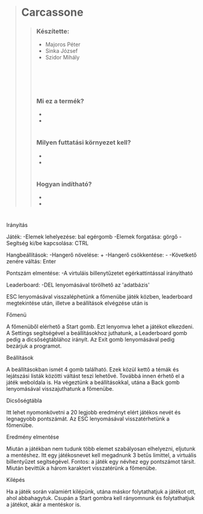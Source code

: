 ># Carcassone
>>### Készítette:
>>- Majoros Péter
>>- Sinka József
>>- Szidor Mihály
>># ⠀
>>### Mi ez a termék?
>>- 
>>- 
>>#
>>### Milyen futtatási környezet kell?
>>- 
>>-
>># 
>>### Hogyan indítható?
>>- 
>>-
>>#


Irányítás

Játék:
-Elemek lehelyezése: bal egérgomb
-Elemek forgatása: görgő
-Segítség ki/be kapcsolása: CTRL

Hangbeállítások:
-Hangerő növelése: +
-Hangerő csökkentése: -
-Követkető zenére váltás: Enter

Pontszám elmentése:
-A virtuláis billenytűzetet egérkattintással irányítható

Leaderboard:
-DEL lenyomásával törölhető az 'adatbázis'

ESC lenyomásával visszaléphetünk a főmenübe játék közben, leaderboard megtekintése után, illetve a beállítások elvégzése után is 




Főmenü

A főmenüből elérhető a Start gomb. Ezt lenyomva lehet a játékot elkezdeni. A Settings segítségével a beállításokhoz juthatunk, a Leaderboard gomb pedig a dicsőségtáblához irányít. Az Exit gomb lenyomásával pedig bezárjuk a programot.


Beállítások

A beállításokban ismét 4 gomb található. Ezek közül kettő a témák és lejátszási listák közötti váltást teszi lehetővé. Továbbá innen érhető el a játék weboldala is. Ha végeztünk a beállításokkal, utána a Back gomb lenyomásával visszajuthatunk a főmenübe.


Dicsőségtábla

Itt lehet nyomonkövetni a 20 legjobb eredményt elért játékos nevét és legnagyobb pontszámát. Az ESC lenyomásával visszatérhetünk a főmenübe.


Eredmény elmentése

Miután a játékban nem tudunk több elemet szabályosan elhelyezni, eljutunk a mentéshez. Itt egy játékosnevet kell megadnunk 3 betűs limittel, a virtuális billentyűzet segítségével. Fontos: a játék egy névhez egy pontszámot társít. Miután bevittük a három karaktert visszatérünk a főmenübe.


Kilépés

Ha a játék során valamiért kilépünk, utána máskor folytathatjuk a játékot ott, ahol abbahagytuk. Csupán a Start gombra kell rányomnunk és folytathatjuk a játékot, akár a mentéskor is.
